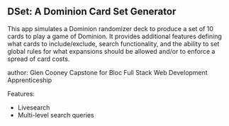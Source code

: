 ## DSet: A Dominion Card Set Generator

This app simulates a Dominion randomizer deck to produce a set of 10 cards to play a game of Dominion. It provides additional features defining what cards to include/exclude, search functionality, and the ability to set global rules for what expansions should be allowed and/or to enforce a spread of card costs.

author: Glen Cooney
Capstone for Bloc Full Stack Web Development Apprenticeship


Features:
* Livesearch
* Multi-level search queries

